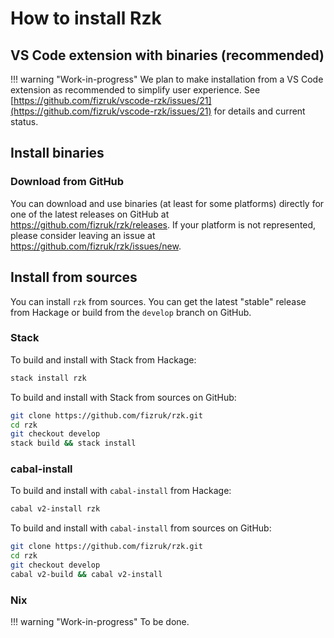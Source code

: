 # How to install Rzk

## VS Code extension with binaries (recommended)

!!! warning "Work-in-progress"
    We plan to make installation from a VS Code extension as recommended to simplify user experience. See [https://github.com/fizruk/vscode-rzk/issues/21](https://github.com/fizruk/vscode-rzk/issues/21) for details and current status.

## Install binaries

### Download from GitHub

You can download and use binaries (at least for some platforms) directly for one of the latest releases on GitHub at https://github.com/fizruk/rzk/releases. If your platform is not represented, please consider leaving an issue at https://github.com/fizruk/rzk/issues/new.

## Install from sources

You can install `rzk` from sources. You can get the latest "stable" release from Hackage or build from the `develop` branch on GitHub.

### Stack

To build and install with Stack from Hackage:

```sh
stack install rzk
```

To build and install with Stack from sources on GitHub:

```sh
git clone https://github.com/fizruk/rzk.git
cd rzk
git checkout develop
stack build && stack install
```

### cabal-install

To build and install with `cabal-install` from Hackage:

```sh
cabal v2-install rzk
```

To build and install with `cabal-install` from sources on GitHub:

```sh
git clone https://github.com/fizruk/rzk.git
cd rzk
git checkout develop
cabal v2-build && cabal v2-install
```

### Nix

!!! warning "Work-in-progress"
    To be done.
